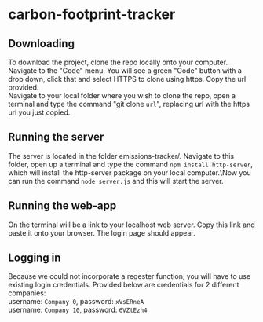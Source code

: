 # carbon-footprint-tracker

## Downloading 
To download the project, clone the repo locally onto your computer. Navigate to the "Code" menu. You will see a green "Code" button with a drop down, click that and select HTTPS to clone using https. Copy the url provided.\
Navigate to your local folder where you wish to clone the repo, open a terminal and type the command "git clone `url`", replacing url with the https url you just copied. 

## Running the server
The server is located in the folder emissions-tracker/. Navigate to this folder, open up a terminal and type the command `npm install http-server`, which will install the http-server package on your local computer.\Now you can run the command `node server.js` and this will start the server.

## Running the web-app
On the terminal will be a link to your localhost web server. Copy this link and paste it onto your browser. The login page should appear.

## Logging in
Because we could not incorporate a regester function, you will have to use existing login credentials. Provided below are credentials for 2 different companies:\
username: `Company 0`, password: `xVsERneA`\
username: `Company 10`, password: `6VZtEzh4`
